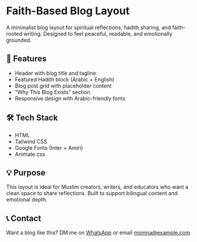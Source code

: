 # Faith-Based Blog Layout

A minimalist blog layout for spiritual reflections, hadith sharing, and faith-rooted writing. Designed to feel peaceful, readable, and emotionally grounded.

## 🔹 Features

- Header with blog title and tagline
- Featured Hadith block (Arabic + English)
- Blog post grid with placeholder content
- “Why This Blog Exists” section
- Responsive design with Arabic-friendly fonts

## 🛠️ Tech Stack

- HTML
- Tailwind CSS
- Google Fonts (Inter + Amiri)
- Animate.css

## 💡 Purpose

This layout is ideal for Muslim creators, writers, and educators who want a clean space to share reflections. Built to support bilingual content and emotional depth.

## 📞 Contact

Want a blog like this? DM me on [WhatsApp](https://wa.me/923001234567) or email momna@example.com.
